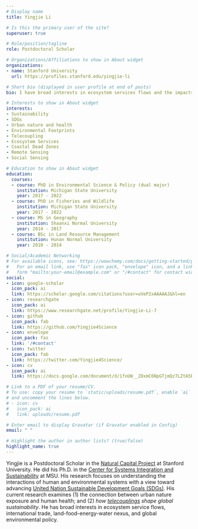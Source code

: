 ```yaml
---
# Display name
title: Yingjie Li

# Is this the primary user of the site?
superuser: true

# Role/position/tagline
role: Postdoctoral Scholar

# Organizations/Affiliations to show in About widget
organizations:
- name: Stanford University
  url: https://profiles.stanford.edu/yingjie-li

# Short bio (displayed in user profile at end of posts)
bio: I have broad interests in ecosystem services flows and the impacts of *telecoupling* on global sustainability.

# Interests to show in About widget
interests:
- Sustainability 
- SDGs
- Urban nature and health
- Environmental Footprints
- Telecoupling
- Ecosystem Services
- Coastal Dead Zones
- Remote Sensing
- Social Sensing

# Education to show in About widget
education:
  courses:
  - course: PhD in Environmental Science & Policy (dual major)
    institution: Michigan State University
    year: 2017 - 2022
  - course: PhD in Fisheries and Wildlife
    institution: Michigan State University
    year: 2017 - 2022
  - course: MS in Geography 
    institution: Shaanxi Normal University
    year: 2014 - 2017
  - course: BSc in Land Resource Management
    institution: Hunan Normal University
    year: 2010 - 2014

# Social/Academic Networking
# For available icons, see: https://wowchemy.com/docs/getting-started/page-builder/#icons
#   For an email link, use "fas" icon pack, "envelope" icon, and a link in the
#   form "mailto:your-email@example.com" or "/#contact" for contact widget.
social:
- icon: google-scholar
  icon_pack: ai
  link: https://scholar.google.com/citations?user=uVeP2xAAAAAJ&hl=en
- icon: researchgate
  icon_pack: ai
  link: https://www.researchgate.net/profile/Yingjie-Li-7
- icon: github
  icon_pack: fab
  link: https://github.com/Yingjie4Science
- icon: envelope
  icon_pack: fas
  link: '/#contact'
- icon: twitter
  icon_pack: fab
  link: https://twitter.com/Yingjie4Science/
- icon: cv
  icon_pack: ai
  link: https://docs.google.com/document/d/1foUW__2DxmC6NpGTjmQz7LZtA5B1zb9XPiubqugibWE/edit?usp=sharing

# Link to a PDF of your resume/CV.
# To use: copy your resume to `static/uploads/resume.pdf`, enable `ai` icons in `params.toml`, 
# and uncomment the lines below.
# - icon: cv
#   icon_pack: ai
#   link: uploads/resume.pdf

# Enter email to display Gravatar (if Gravatar enabled in Config)
email: " "

# Highlight the author in author lists? (true/false)
highlight_name: true
---
```


Yingjie is a Postdoctoral Scholar in the [Natural Capital Project](https://naturalcapitalproject.stanford.edu/) at Stanford University. He did his Ph.D. in the [Center for Systems Integration and Sustainability](https://www.canr.msu.edu/csis/) at MSU. His research focuses on understanding the interactions of human and environmental systems with a view toward advancing [United Nation Sustainable Development Goals (SDGs)](https://sdgs.un.org/goals). His current research examines 
  (1) the connection between urban nature exposure and human health; and 
  (2) *how* [*telecouplings*](https://telecouplingtoolbox.org/) *shape global sustainability*. 
He has broad interests in ecosystem service flows, international trade, land-food-energy-water nexus, and global environmental policy.
